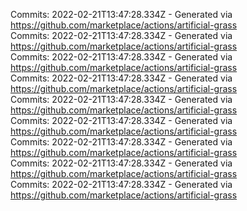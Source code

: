 Commits: 2022-02-21T13:47:28.334Z - Generated via https://github.com/marketplace/actions/artificial-grass
<br>
Commits: 2022-02-21T13:47:28.334Z - Generated via https://github.com/marketplace/actions/artificial-grass
<br>
Commits: 2022-02-21T13:47:28.334Z - Generated via https://github.com/marketplace/actions/artificial-grass
<br>
Commits: 2022-02-21T13:47:28.334Z - Generated via https://github.com/marketplace/actions/artificial-grass
<br>
Commits: 2022-02-21T13:47:28.334Z - Generated via https://github.com/marketplace/actions/artificial-grass
<br>
Commits: 2022-02-21T13:47:28.334Z - Generated via https://github.com/marketplace/actions/artificial-grass
<br>
Commits: 2022-02-21T13:47:28.334Z - Generated via https://github.com/marketplace/actions/artificial-grass
<br>
Commits: 2022-02-21T13:47:28.334Z - Generated via https://github.com/marketplace/actions/artificial-grass
<br>
Commits: 2022-02-21T13:47:28.334Z - Generated via https://github.com/marketplace/actions/artificial-grass
<br>
